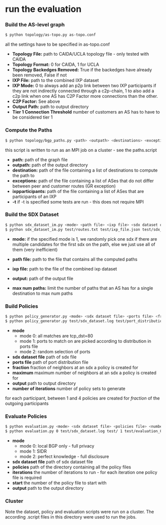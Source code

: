 # run the evaluation

### Build the AS-level graph

```bash 
$ python topology/as-topo.py as-topo.conf
```

all the settings have to be specified in as-topo.conf

* **Topology File:** path to CAIDA/UCLA topology file - only tested with CAIDA
* **Topology Format:** 0 for CAIDA, 1 for UCLA
* **Topology Backedges Removed:** True if the backedges have already been removed, False if not
* **IXP File:** path to the combined IXP dataset
* **IXP Mode:** 0 to always add an p2p link between two IXP participants if they are not indirectly connected through a c2p-chain, 1 to also add a c2p link when one AS has C2P Factor more connections than the other.
* **C2P Factor:** See above
* **Output Path:** path to output directory
* **Tier 1 Connection Threshold** number of customers an AS has to have to be considered tier 1

### Compute the Paths

```bash 
$ python topology/bgp_paths.py <path> <outpath> <destinations> <exceptions> <ixpparticipants> <-t>
```

this script is written to run as an MPI job on a cluster - see the paths.script

* **path:** path of the graph file
* **outpath:** path of the output directory
* **destination:** path of the file containing a list of destinations to compute the path to
* **exceptions:** path of the file containing a list of ASes that do not differ between peer and customer routes (GR exception)
* **ixpparticipants:** path of the file containing a list of ASes that are participants of an IXP
* **-t** if -t is specified some tests are run - this does not require MPI

### Build the SDX Dataset
```bash 
$ python sdx_dataset_im.py <mode> <path file> <ixp file> <sdx dataset output file> <max num paths>
$ python sdx_dataset_im.py test/routes.txt test/ixp_file.json test/sdx_dataset.log
```

* **mode:** if the specified mode is 1, we randomly pick one sdx if there are multiple candidates for the first sdx on the path, else we just use all of them (very inefficient)

* **path file:** path to the file that contains all the computed paths

* **ixp file:** path to the file of the combined ixp dataset

* **output:** path of the output file

* **max num paths:** limit the number of paths that an AS has for a single destination to max num paths
 
### Build Policies
```bash
$ python policy_generator.py <mode> <sdx dataset file> <ports file> <fraction> <maximum> <path to policy output file> <number of iterations>
$ python policy_generator.py test/sdx_dataset.log test/port_distribution.log 1 test/ 1
```

* **mode** 
  * mode 0: all matches are tcp_dst=80
  * mode 1: ports to match on are picked according to distribution in ports file
  * mode 2: random selection of ports
* **sdx dataset file** path of sdx file
* **ports file** path of port distribution file
* **fraction** fraction of neighbors at an sdx a policy is created for
* **maximum** maximum number of neighbors at an sdx a policy is created for
* **output** path to output directory
* **number of iterations** number of policy sets to generate

for each participant, between 1 and 4 policies are created for *fraction* of the outgoing participants

### Evaluate Policies
```bash
$ python evaluation.py <mode> <sdx dataset file> <policies file> <number of iterations> <start> <output file>
$ python evaluation.py 0 test/sdx_dataset.log test/ 1 test/evaluation_0.log
```
* **mode** 
  * mode 0: local BGP only - full privacy
  * mode 1: SIDR
  * mode 2: perfect knowledge - full disclosure
* **sdx dataset file** path of sdx dataset file
* **policies** path of the directory containing all the policy files
* **iterations** the number of iterations to run - for each iteration one policy file is required
* **start** the number of the policy file to start with
* **output** path to the output directory

### Cluster

Note the dataset, policy and evaluation scripts were run on a cluster. The according .script files in this directory were used to run the jobs.






